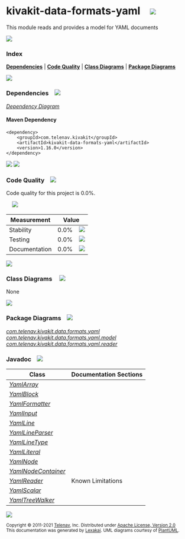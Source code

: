 [//]: # (start-user-text)



[//]: # (end-user-text)

# kivakit-data-formats-yaml &nbsp;&nbsp; <img src="https://telenav.github.io/telenav-assets/images/icons/bits-32.png" srcset="https://telenav.github.io/telenav-assets/images/icons/bits-32-2x.png 2x"/>

This module reads and provides a model for YAML documents

<img src="https://telenav.github.io/telenav-assets/images/separators/horizontal-line-512.png" srcset="https://telenav.github.io/telenav-assets/images/separators/horizontal-line-512-2x.png 2x"/>

### Index



[**Dependencies**](#dependencies) | [**Code Quality**](#code-quality) | [**Class Diagrams**](#class-diagrams) | [**Package Diagrams**](#package-diagrams)

<img src="https://telenav.github.io/telenav-assets/images/separators/horizontal-line-512.png" srcset="https://telenav.github.io/telenav-assets/images/separators/horizontal-line-512-2x.png 2x"/>

### Dependencies <a name="dependencies"></a> &nbsp;&nbsp; <img src="https://telenav.github.io/telenav-assets/images/icons/dependencies-32.png" srcset="https://telenav.github.io/telenav-assets/images/icons/dependencies-32-2x.png 2x"/>

[*Dependency Diagram*](https://www.kivakit.org/1.16.0/lexakai/kivakit-extensions/kivakit-data/formats/yaml/documentation/diagrams/dependencies.svg)

#### Maven Dependency

    <dependency>
        <groupId>com.telenav.kivakit</groupId>
        <artifactId>kivakit-data-formats-yaml</artifactId>
        <version>1.16.0</version>
    </dependency>

<img src="https://telenav.github.io/telenav-assets/images/separators/horizontal-line-128.png" srcset="https://telenav.github.io/telenav-assets/images/separators/horizontal-line-128-2x.png 2x"/>

[//]: # (start-user-text)



[//]: # (end-user-text)

<img src="https://telenav.github.io/telenav-assets/images/separators/horizontal-line-128.png" srcset="https://telenav.github.io/telenav-assets/images/separators/horizontal-line-128-2x.png 2x"/>

### Code Quality <a name="code-quality"></a> &nbsp;&nbsp; <img src="https://telenav.github.io/telenav-assets/images/icons/ruler-32.png" srcset="https://telenav.github.io/telenav-assets/images/icons/ruler-32-2x.png 2x"/>

Code quality for this project is 0.0%.  
  
&nbsp; &nbsp; <img src="https://telenav.github.io/telenav-assets/images/meters/meter-0-96.png" srcset="https://telenav.github.io/telenav-assets/images/meters/meter-0-96-2x.png 2x"/>

| Measurement   | Value                    |
|---------------|--------------------------|
| Stability     | 0.0%&nbsp; &nbsp; <img src="https://telenav.github.io/telenav-assets/images/meters/meter-0-96.png" srcset="https://telenav.github.io/telenav-assets/images/meters/meter-0-96-2x.png 2x"/>     |
| Testing       | 0.0%&nbsp; &nbsp; <img src="https://telenav.github.io/telenav-assets/images/meters/meter-0-96.png" srcset="https://telenav.github.io/telenav-assets/images/meters/meter-0-96-2x.png 2x"/>       |
| Documentation | 0.0%&nbsp; &nbsp; <img src="https://telenav.github.io/telenav-assets/images/meters/meter-0-96.png" srcset="https://telenav.github.io/telenav-assets/images/meters/meter-0-96-2x.png 2x"/> |

<img src="https://telenav.github.io/telenav-assets/images/separators/horizontal-line-128.png" srcset="https://telenav.github.io/telenav-assets/images/separators/horizontal-line-128-2x.png 2x"/>

### Class Diagrams <a name="class-diagrams"></a> &nbsp; &nbsp; <img src="https://telenav.github.io/telenav-assets/images/icons/diagram-40.png" srcset="https://telenav.github.io/telenav-assets/images/icons/diagram-40-2x.png 2x"/>

None

<img src="https://telenav.github.io/telenav-assets/images/separators/horizontal-line-128.png" srcset="https://telenav.github.io/telenav-assets/images/separators/horizontal-line-128-2x.png 2x"/>

### Package Diagrams <a name="package-diagrams"></a> &nbsp;&nbsp; <img src="https://telenav.github.io/telenav-assets/images/icons/box-24.png" srcset="https://telenav.github.io/telenav-assets/images/icons/box-24-2x.png 2x"/>

[*com.telenav.kivakit.data.formats.yaml*](https://www.kivakit.org/1.16.0/lexakai/kivakit-extensions/kivakit-data/formats/yaml/documentation/diagrams/com.telenav.kivakit.data.formats.yaml.svg)  
[*com.telenav.kivakit.data.formats.yaml.model*](https://www.kivakit.org/1.16.0/lexakai/kivakit-extensions/kivakit-data/formats/yaml/documentation/diagrams/com.telenav.kivakit.data.formats.yaml.model.svg)  
[*com.telenav.kivakit.data.formats.yaml.reader*](https://www.kivakit.org/1.16.0/lexakai/kivakit-extensions/kivakit-data/formats/yaml/documentation/diagrams/com.telenav.kivakit.data.formats.yaml.reader.svg)

### Javadoc <a name="code-quality"></a> &nbsp;&nbsp; <img src="https://telenav.github.io/telenav-assets/images/icons/books-24.png" srcset="https://telenav.github.io/telenav-assets/images/icons/books-24-2x.png 2x"/>

| Class | Documentation Sections  |
|-------|-------------------------|
| [*YamlArray*](https://www.kivakit.org/1.16.0/javadoc/kivakit-extensions/kivakit-data-formats-yaml/com/telenav/kivakit/data/formats/yaml/model/YamlArray.html) |  |  
| [*YamlBlock*](https://www.kivakit.org/1.16.0/javadoc/kivakit-extensions/kivakit-data-formats-yaml/com/telenav/kivakit/data/formats/yaml/model/YamlBlock.html) |  |  
| [*YamlFormatter*](https://www.kivakit.org/1.16.0/javadoc/kivakit-extensions/kivakit-data-formats-yaml/com/telenav/kivakit/data/formats/yaml/YamlFormatter.html) |  |  
| [*YamlInput*](https://www.kivakit.org/1.16.0/javadoc/kivakit-extensions/kivakit-data-formats-yaml/com/telenav/kivakit/data/formats/yaml/reader/YamlInput.html) |  |  
| [*YamlLine*](https://www.kivakit.org/1.16.0/javadoc/kivakit-extensions/kivakit-data-formats-yaml/com/telenav/kivakit/data/formats/yaml/reader/YamlLine.html) |  |  
| [*YamlLineParser*](https://www.kivakit.org/1.16.0/javadoc/kivakit-extensions/kivakit-data-formats-yaml/com/telenav/kivakit/data/formats/yaml/reader/YamlLineParser.html) |  |  
| [*YamlLineType*](https://www.kivakit.org/1.16.0/javadoc/kivakit-extensions/kivakit-data-formats-yaml/com/telenav/kivakit/data/formats/yaml/reader/YamlLineType.html) |  |  
| [*YamlLiteral*](https://www.kivakit.org/1.16.0/javadoc/kivakit-extensions/kivakit-data-formats-yaml/com/telenav/kivakit/data/formats/yaml/model/YamlLiteral.html) |  |  
| [*YamlNode*](https://www.kivakit.org/1.16.0/javadoc/kivakit-extensions/kivakit-data-formats-yaml/com/telenav/kivakit/data/formats/yaml/model/YamlNode.html) |  |  
| [*YamlNodeContainer*](https://www.kivakit.org/1.16.0/javadoc/kivakit-extensions/kivakit-data-formats-yaml/com/telenav/kivakit/data/formats/yaml/model/YamlNodeContainer.html) |  |  
| [*YamlReader*](https://www.kivakit.org/1.16.0/javadoc/kivakit-extensions/kivakit-data-formats-yaml/com/telenav/kivakit/data/formats/yaml/reader/YamlReader.html) | Known Limitations |  
| [*YamlScalar*](https://www.kivakit.org/1.16.0/javadoc/kivakit-extensions/kivakit-data-formats-yaml/com/telenav/kivakit/data/formats/yaml/model/YamlScalar.html) |  |  
| [*YamlTreeWalker*](https://www.kivakit.org/1.16.0/javadoc/kivakit-extensions/kivakit-data-formats-yaml/com/telenav/kivakit/data/formats/yaml/YamlTreeWalker.html) |  |  

[//]: # (start-user-text)



[//]: # (end-user-text)

<img src="https://telenav.github.io/telenav-assets/images/separators/horizontal-line-512.png" srcset="https://telenav.github.io/telenav-assets/images/separators/horizontal-line-512-2x.png 2x"/>

<sub>Copyright &#169; 2011-2021 [Telenav](https://telenav.com), Inc. Distributed under [Apache License, Version 2.0](LICENSE)</sub>  
<sub>This documentation was generated by [Lexakai](https://lexakai.org). UML diagrams courtesy of [PlantUML](https://plantuml.com).</sub>
